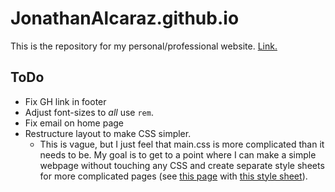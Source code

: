 # JonathanAlcaraz.github.io
This is the repository for my personal/professional website. [Link.](https://jonathanalcaraz.github.io)

## ToDo

+ Fix GH link in footer
+ Adjust font-sizes to *all* use `rem`.
+ Fix email on home page
+ Restructure layout to make CSS simpler.
  - This is vague, but I just feel that main.css is more complicated than it needs to be. My goal is to get to a point where I can make a simple webpage without touching any CSS and create separate style sheets for more complicated pages (see [this page](https://JonathanAlcaraz.github.io/teaching/topqualprep20) with [this style sheet](/assets/main.css)).
